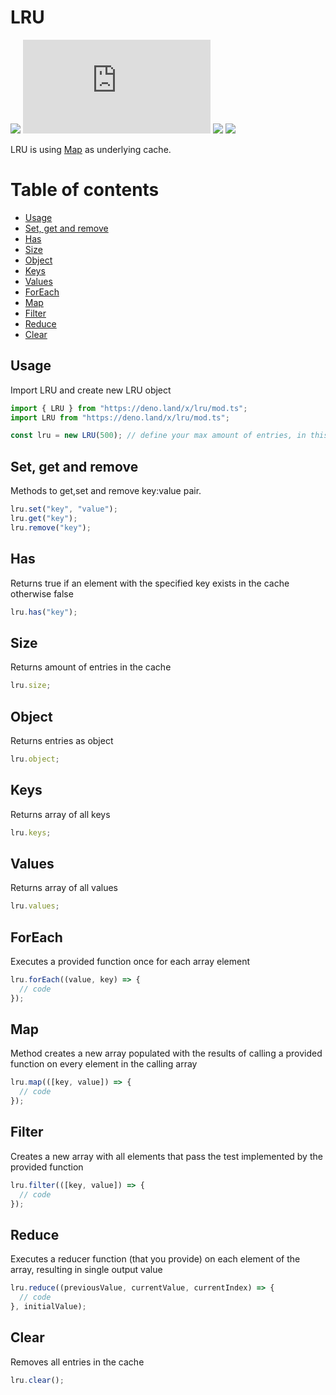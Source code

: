 # LRU

![](https://img.shields.io/github/workflow/status/liltoto/lru/Test/master?style=for-the-badge)
![](https://img.shields.io/github/size/liltoto/LRU/mod.ts?style=for-the-badge)
![](https://img.shields.io/github/languages/top/liltoto/lru?style=for-the-badge)
![](https://img.shields.io/github/license/liltoto/lru?style=for-the-badge)

LRU is using [Map](https://developer.mozilla.org/en-US/docs/Web/JavaScript/Reference/Global_Objects/Map) as underlying cache.

# Table of contents

- [Usage](#usage)
- [Set, get and remove](#set-get-and-remove)
- [Has](#has)
- [Size](#size)
- [Object](#object)
- [Keys](#keys)
- [Values](#values)
- [ForEach](#foreach)
- [Map](#map)
- [Filter](#filter)
- [Reduce](#reduce)
- [Clear](#clear)

## Usage

Import LRU and create new LRU object

```typescript
import { LRU } from "https://deno.land/x/lru/mod.ts";
import LRU from "https://deno.land/x/lru/mod.ts";

const lru = new LRU(500); // define your max amount of entries, in this example is 500
```

## Set, get and remove

Methods to get,set and remove key:value pair.

```typescript
lru.set("key", "value");
lru.get("key");
lru.remove("key");
```

## Has

Returns true if an element with the specified key exists in the cache otherwise false

```typescript
lru.has("key");
```

## Size

Returns amount of entries in the cache

```typescript
lru.size;
```

## Object

Returns entries as object

```typescript
lru.object;
```

## Keys

Returns array of all keys

```typescript
lru.keys;
```

## Values

Returns array of all values

```typescript
lru.values;
```

## ForEach

Executes a provided function once for each array element

```typescript
lru.forEach((value, key) => {
  // code
});
```

## Map

Method creates a new array populated with the results of calling a provided function on every element in the calling array

```typescript
lru.map(([key, value]) => {
  // code
});
```

## Filter

Creates a new array with all elements that pass the test implemented by the provided function

```typescript
lru.filter(([key, value]) => {
  // code
});
```

## Reduce

Executes a reducer function (that you provide) on each element of the array, resulting in single output value

```typescript
lru.reduce((previousValue, currentValue, currentIndex) => {
  // code
}, initialValue);
```

## Clear

Removes all entries in the cache

```typescript
lru.clear();
```
